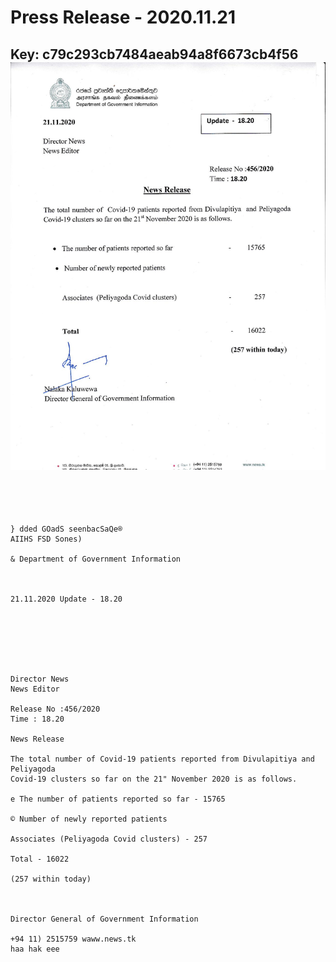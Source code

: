 # Press Release - 2020.11.21 
Key: c79c293cb7484aeab94a8f6673cb4f56 
![img](img/c79c293cb7484aeab94a8f6673cb4f56.jpg)
---
```
 
  
 

} dded GOadS seenbacSaQe®
AIIHS FSD Sones)

& Department of Government Information

 

21.11.2020 Update - 18.20

 

 

 

Director News
News Editor

Release No :456/2020
Time : 18.20

News Release

The total number of Covid-19 patients reported from Divulapitiya and Peliyagoda
Covid-19 clusters so far on the 21" November 2020 is as follows.

e The number of patients reported so far - 15765

© Number of newly reported patients

Associates (Peliyagoda Covid clusters) - 257

Total - 16022

(257 within today)

 

Director General of Government Information

+94 11) 2515759 waww.news.tk
haa hak eee

    

 

```
